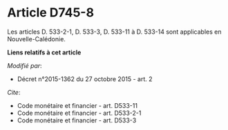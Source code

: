 # Article D745-8

Les articles D. 533-2-1, D. 533-3, D. 533-11 à D. 533-14 sont applicables en Nouvelle-Calédonie.

**Liens relatifs à cet article**

_Modifié par_:

  - Décret n°2015-1362 du 27 octobre 2015 - art. 2

_Cite_:

  - Code monétaire et financier - art. D533-11
  - Code monétaire et financier - art. D533-2-1
  - Code monétaire et financier - art. D533-3
